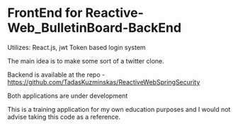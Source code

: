 # FrontEnd for Reactive-Web_BulletinBoard-BackEnd

Utilizes: React.js, jwt Token based login system 

The main idea is to make some sort of a twitter clone.

Backend is available at the repo - https://github.com/TadasKuzminskas/ReactiveWebSpringSecurity

Both applications are under development

This is a training application for my own education purposes and I would not advise taking this code as a reference.
